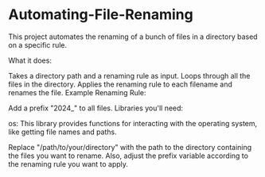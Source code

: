 # Automating-File-Renaming
This project automates the renaming of a bunch of files in a directory based on a specific rule.

What it does:

Takes a directory path and a renaming rule as input.
Loops through all the files in the directory.
Applies the renaming rule to each filename and renames the file.
Example Renaming Rule:

Add a prefix "2024_" to all files.
Libraries you'll need:

os: This library provides functions for interacting with the operating system, like getting file names and paths.

Replace "/path/to/your/directory" with the path to the directory containing the files you want to rename. Also, adjust the prefix variable according to the renaming rule you want to apply.

